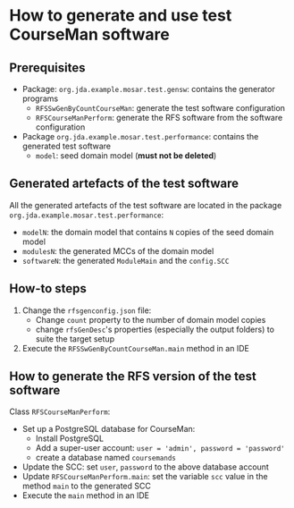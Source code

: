 # How to generate and use test CourseMan software 

## Prerequisites
- Package: `org.jda.example.mosar.test.gensw`: contains the generator programs
  - `RFSSwGenByCountCourseMan`: generate the test software configuration
  - `RFSCourseManPerform`: generate the RFS software from the software configuration
- Package `org.jda.example.mosar.test.performance`: contains the generated test software
  - `model`: seed domain model (**must not be deleted**)

## Generated artefacts of the test software
All the generated artefacts of the test software are located in the package `org.jda.example.mosar.test.performance`:
  - `modelN`: the domain model that contains `N` copies of the seed domain model
  - `modulesN`: the generated MCCs of the domain model
  - `softwareN`: the generated `ModuleMain` and the `config.SCC`

## How-to steps

1. Change the `rfsgenconfig.json` file:
   - Change `count` property to the number of domain model copies
   - change `rfsGenDesc`'s properties (especially the output folders) to suite the target setup
2. Execute the `RFSSwGenByCountCourseMan.main` method in an IDE
  
## How to generate the RFS version of the test software
Class `RFSCourseManPerform`:
- Set up a PostgreSQL database for CourseMan:
  - Install PostgreSQL 
  - Add a super-user account: `user = 'admin', password = 'password'`
  - create a database named `coursemands`
- Update the SCC: set `user`, `password` to the above database account
- Update `RFSCourseManPerform.main`: set the variable `scc` value in the method `main` to the generated SCC
- Execute the `main` method in an IDE


 
